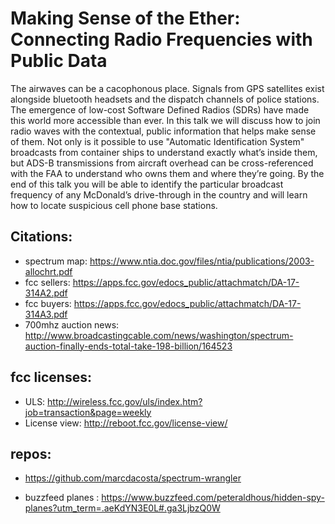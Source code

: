 # Making Sense of the Ether: Connecting Radio Frequencies with Public Data
The airwaves can be a cacophonous place. Signals from GPS satellites exist alongside bluetooth headsets and the dispatch channels of police stations. The emergence of low-cost Software Defined Radios (SDRs) have made this world more accessible than ever. In this talk we will discuss how to join radio waves with the contextual, public information that helps make sense of them. Not only is it possible to use "Automatic Identification System" broadcasts from container ships to understand exactly what’s inside them, but ADS-B transmissions from aircraft overhead can be cross-referenced with the FAA to understand who owns them and where they’re going. By the end of this talk you will be able to identify the particular broadcast frequency of any McDonald’s drive-through in the country and will learn how to locate suspicious cell phone base stations.

## Citations:
* spectrum map: https://www.ntia.doc.gov/files/ntia/publications/2003-allochrt.pdf
* fcc sellers: https://apps.fcc.gov/edocs_public/attachmatch/DA-17-314A2.pdf
* fcc buyers: https://apps.fcc.gov/edocs_public/attachmatch/DA-17-314A3.pdf
* 700mhz auction news: http://www.broadcastingcable.com/news/washington/spectrum-auction-finally-ends-total-take-198-billion/164523

## fcc licenses:
* ULS: http://wireless.fcc.gov/uls/index.htm?job=transaction&page=weekly
* License view: http://reboot.fcc.gov/license-view/

## repos:
* https://github.com/marcdacosta/spectrum-wrangler

* buzzfeed planes : https://www.buzzfeed.com/peteraldhous/hidden-spy-planes?utm_term=.aeKdYN3E0L#.ga3LjbzQ0W
